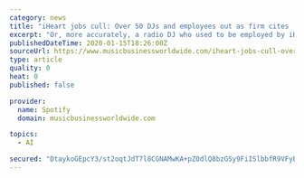 ```yaml
---
category: news
title: "iHeart jobs cull: Over 50 DJs and employees out as firm cites ‘significant investment’ in Artificial Intelligence"
excerpt: "Or, more accurately, a radio DJ who used to be employed by iHeartMedia, after roles held by dozens of jocks were “dislocated” (iHeart’s word, not ours) by the company this week – due to a major restructure that “takes advantage of the significant investments [we have] made in technology and Artificial Intelligence”. According to All ..."
publishedDateTime: 2020-01-15T18:26:00Z
sourceUrl: https://www.musicbusinessworldwide.com/iheart-jobs-cull-over-50-djs-and-employees-out-as-firm-cites-significant-investment-in-artificial-intelligence/
type: article
quality: 0
heat: 0
published: false

provider:
  name: Spotify
  domain: musicbusinessworldwide.com

topics:
  - AI

secured: "DtaykoGEpcY3/st2oqtJdT7l8CGNAMwKA+pZOdlQ8bzGSy9FiISlbbfR9VFyBtJ9WaGZlZhYL3/YSod+DjBc2uKsra8uKDmIEINX8FtpU04jP5fUnkA2NLwcouoo9J9OvIYe5djUiPqH9PLutlPEDrZxKee0Na5w0xR2s6jfgPWlXs7DHStWL1INDhVhdMCWHDZJT5CMZgIFBNvAnlqAkCkQZ6YwDODAiYnggcBXsRDhSSGygXzI9vr2Te5JEiTQJvyO4IpH670ncvyZMdOdvS2gjV+0pfRQy9u7b/kRvaR/f0zivaB7WNcnw5o56vLOAoftO7LmxCyz0tWLSdASojq917dfSiTY4iH0NafzU4s2IhgBBogAbR9fovgxjW7rpgH0G2/9gy68tXCGB4KNvn7a2HbqeiNtxeDXPEFYTVvjCLxlIKFrJV5jVFT2BUcnbZjj8s+4xY7WiyjJ/lbyBA==;3+0yJxiatEjGKSnU8haQYQ=="
---
```


